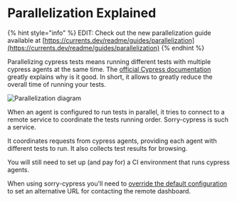 # Parallelization Explained

{% hint style="info" %}
EDIT: Check out the new parallelization guide available at [https://currents.dev/readme/guides/parallelization](https://currents.dev/readme/guides/parallelization)
{% endhint %}

Parallelizing cypress tests means running different tests with multiple cypress agents at the same time. The [official Cypress documentation](https://docs.cypress.io/guides/guides/parallelization.html) greatly explains why is it good. In short, it allows to greatly reduce the overall time of running your tests.

![Parallelization diagram](../.gitbook/assets/parallelization.diagram.png)

When an agent is configured to run tests in parallel, it tries to connect to a remote service to coordinate the tests running order. Sorry-cypress is such a service.&#x20;

It coordinates requests from cypress agents, providing each agent with different tests to run. It also collects test results for browsing.&#x20;

You will still need to set up (and pay for) a CI environment that runs cypress agents.&#x20;

When using sorry-cypress you'll need to [override the default configuration](../cypress-agent/configuring-cypress-agent.md) to set an alternative URL for contacting the remote dashboard.&#x20;
